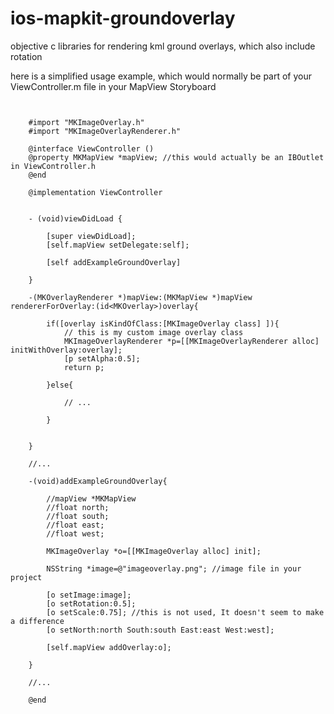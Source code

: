 # ios-mapkit-groundoverlay
objective c libraries for rendering kml ground overlays, which also include rotation

here is a simplified usage example, which would normally be part of your ViewController.m file in your MapView Storyboard

```obj-c


	#import "MKImageOverlay.h"
	#import "MKImageOverlayRenderer.h"

	@interface ViewController ()
	@property MKMapView *mapView; //this would actually be an IBOutlet in ViewController.h
	@end

	@implementation ViewController


	- (void)viewDidLoad {
	
    	[super viewDidLoad];
    	[self.mapView setDelegate:self];
    	
    	[self addExampleGroundOverlay]

	}
	
	-(MKOverlayRenderer *)mapView:(MKMapView *)mapView rendererForOverlay:(id<MKOverlay>)overlay{
	
	    if([overlay isKindOfClass:[MKImageOverlay class] ]){
	        // this is my custom image overlay class
	        MKImageOverlayRenderer *p=[[MKImageOverlayRenderer alloc] initWithOverlay:overlay];
	        [p setAlpha:0.5];
	        return p;
	    
	    }else{
	    
	    	// ...
	    
	    }
	    
	
	}
	
	//...
	
	-(void)addExampleGroundOverlay{
	
		//mapView *MKMapView
	    //float north;
	    //float south;
	    //float east;
	    //float west;
		
		MKImageOverlay *o=[[MKImageOverlay alloc] init];
	   
	    NSString *image=@"imageoverlay.png"; //image file in your project
	    
	    [o setImage:image];
	    [o setRotation:0.5];
	    [o setScale:0.75]; //this is not used, It doesn't seem to make a difference
	    [o setNorth:north South:south East:east West:west];
	
	    [self.mapView addOverlay:o];
	
	}
	
	//...
	
	@end

```
